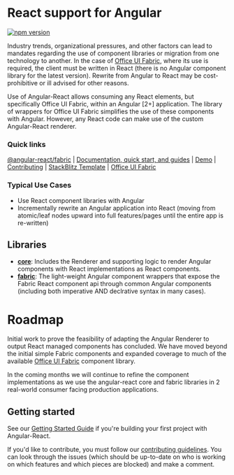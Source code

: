 # React support for Angular

[![npm version](https://badge.fury.io/js/%40angular-react%2Fcore.svg)](https://www.npmjs.com/package/@angular-react/core)

Industry trends, organizational pressures, and other factors can lead to mandates regarding the use of component libraries or migration from one technology to another.  In the case of [Office UI Fabric][fab], where its use is required, the client must be written in React (there is no Angular component library for the latest version).  Rewrite from Angular to React may be cost-prohibitive or ill advised for other reasons.  

Use of Angular-React allows consuming any React elements, but specifically Office UI Fabric, within an Angular [2+] application.  The library of wrappers for Office UI Fabric simplifies the use of these components with Angular.  However, any React code can make use of the custom Angular-React renderer.

### Quick links
[@angular-react/fabric](https://www.npmjs.com/package/@angular-react/fabric) |
[Documentation, quick start, and guides][ard] |
[Demo][ard-demo] |
[Contributing](https://github.com/microsoft/angular-react/blob/master/CONTRIBUTING.md) |
[StackBlitz Template](https://stackblitz.com/edit/angular-react) |
[Office UI Fabric](https://developer.microsoft.com/en-us/fabric)

### Typical Use Cases
- Use React component libraries with Angular
- Incrementally rewrite an Angular application into React (moving from atomic/leaf nodes upward into full features/pages until the entire app is re-written)

## Libraries
- [**core**][lib-core]: Includes the Renderer and supporting logic to render Angular components with React implementations as React components.
- [**fabric**][lib-fab]: The light-weight Angular component wrappers that expose the Fabric React component api through common Angular components (including both imperative AND declrative syntax in many cases).

# Roadmap
Initial work to prove the feasibility of adapting the Angular Renderer to output React managed components has concluded.  We have moved beyond the initial simple Fabric components and expanded coverage to much of the available [Office UI Fabric][fab-c] component library.

In the coming months we will continue to refine the component implementations as we use the angular-react core and fabric libraries in 2 real-world consumer facing production applications.

## Getting started

See our [Getting Started Guide][getting-started]
if you're building your first project with Angular-React.

If you'd like to contribute, you must follow our [contributing guidelines](https://github.com/microsoft/angular-react/blob/master/CONTRIBUTING.md).
You can look through the issues (which should be up-to-date on who is working on which features and which pieces are blocked) and make a comment.

[ard]: https://microsoft.github.io/angular-react
[ard-demo]: https://microsoft.github.io/angular-react/demo
[getting-started]: https://microsoft.github.io/angular-react/docs/getting-started
[fab]: https://developer.microsoft.com/en-us/fabric
[fab-c]: https://developer.microsoft.com/en-us/fabric#/components
[lib-core]: https://www.npmjs.com/package/@angular-react/core
[lib-fab]: https://www.npmjs.com/package/@angular-react/fabric